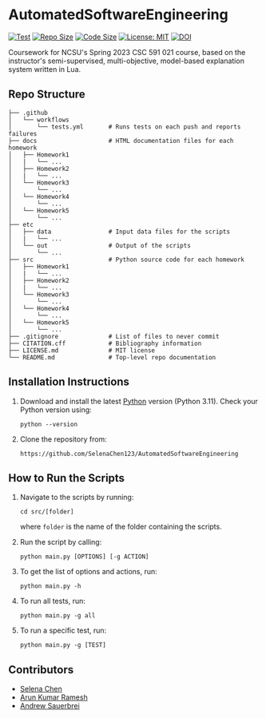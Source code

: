 # AutomatedSoftwareEngineering

[![Test](https://github.com/SelenaChen123/AutomatedSoftwareEngineering/actions/workflows/tests.yml/badge.svg)](https://github.com/SelenaChen123/AutomatedSoftwareEngineering/actions/workflows/tests.yml)
[![Repo Size](https://img.shields.io/github/repo-size/SelenaChen123/AutomatedSoftwareEngineering)](https://github.com/SelenaChen123/AutomatedSoftwareEngineering)
[![Code Size](https://img.shields.io/github/languages/code-size/SelenaChen123/AutomatedSoftwareEngineering)](https://github.com/SelenaChen123/AutomatedSoftwareEngineering)
[![License: MIT](https://img.shields.io/badge/License-MIT-yellow.svg)](https://opensource.org/licenses/MIT)
[![DOI](https://zenodo.org/badge/589330639.svg)](https://zenodo.org/badge/latestdoi/589330639)

Coursework for NCSU's Spring 2023 CSC 591 021 course, based on the instructor's semi-supervised, multi-objective, model-based explanation system written in Lua.

## Repo Structure

```
├── .github
│   └── workflows
│       └── tests.yml       # Runs tests on each push and reports failures
├── docs                    # HTML documentation files for each homework
│   ├── Homework1
│   |   └── ...
│   ├── Homework2
│   |   └── ...
│   └── Homework3
│       └── ...
│   └── Homework4
│       └── ...
│   └── Homework5
│       └── ...
├── etc
│   ├── data                # Input data files for the scripts
│   |   └── ...
│   └── out                 # Output of the scripts
│       └── ...
├── src                     # Python source code for each homework
│   ├── Homework1
│   |   └── ...
│   ├── Homework2
│   |   └── ...
│   └── Homework3
│       └── ...
│   └── Homework4
│       └── ...
│   └── Homework5
│       └── ...
├── .gitignore              # List of files to never commit
├── CITATION.cff            # Bibliography information
├── LICENSE.md              # MIT license
└── README.md               # Top-level repo documentation

```

## Installation Instructions

1. Download and install the latest [Python](https://www.python.org/downloads/) version (Python 3.11). Check your Python version using: 

    `python --version`

2. Clone the repository from:

    `https://github.com/SelenaChen123/AutomatedSoftwareEngineering`

## How to Run the Scripts

1. Navigate to the scripts by running:

    `cd src/[folder]`

    where `folder` is the name of the folder containing the scripts.

2. Run the script by calling:
  
    `python main.py [OPTIONS] [-g ACTION]`

3. To get the list of options and actions, run:
   
    `python main.py -h`
  
4. To run all tests, run:
  
   `python main.py -g all`

5. To run a specific test, run:
  
   `python main.py -g [TEST]`

## Contributors

- <a href="https://github.com/SelenaChen123" target="_blank">Selena Chen</a>
- <a href="https://github.com/Arun152k" target="_blank">Arun Kumar Ramesh</a>
- <a href="https://github.com/amsauerb" target="_blank">Andrew Sauerbrei</a>
